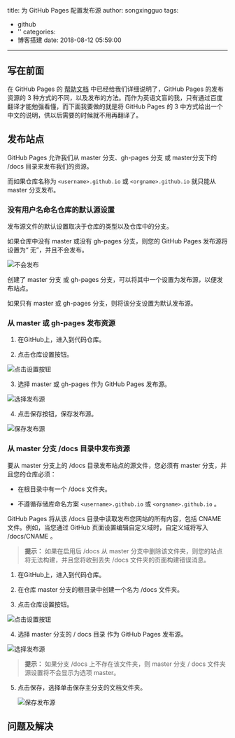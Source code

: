 title: 为 GitHub Pages  配置发布源
author: songxingguo
tags:
  - github
  - ''
categories:
  - 博客搭建
date: 2018-08-12 05:59:00
---
## 写在前面

 在 GitHub Pages 的 [帮助文档](https://help.github.com/articles/configuring-a-publishing-source-for-github-pages/) 中已经给我们详细说明了，GitHub Pages 的发布资源的 3 种方式的不同，以及发布的方法。而作为英语文盲的我，只有通过百度翻译才能勉强看懂，而下面我要做的就是将 GitHub Pages 的 3 中方式给出一个中文的说明，供以后需要的时候就不用再翻译了。
 
<!-- more -->
 
## 发布站点

 GitHub Pages 允许我们从 master 分支、gh-pages 分支 或 master分支下的 /docs 目录来发布我们的资源。
 
 而如果仓库名称为 `<username>.github.io` 或 `<orgname>.github.io` 就只能从 master 分支发布。
 

### 没有用户名命名仓库的默认源设置

发布源文件的默认设置取决于仓库的类型以及仓库中的分支。

如果仓库中没有 master 或没有 gh-pages 分支，则您的 GitHub Pages 发布源将设置为“ 无”，并且不会发布。

![不会发布](http://p9myzkds7.bkt.clouddn.com/github-pages/none-source-setting.png)

创建了 master 分支 或 gh-pages 分支，可以将其中一个设置为发布源，以便发布站点。

如果只有 master 或 gh-pages 分支，则将该分支设置为默认发布源。

### 从 master 或 gh-pages 发布资源

1. 在GitHub上，进入到代码仓库。

2. 点击仓库设置按钮。

 ![点击设置按钮](http://p9myzkds7.bkt.clouddn.com/github-pages/repo-actions-settings.png)

3. 选择 master 或 gh-pages 作为 GitHub Pages 发布源。
 
  ![选择发布源](http://p9myzkds7.bkt.clouddn.com/github-pages/select-gh-pages-or-master-as-source.png)

4. 点击保存按钮，保存发布源。
  
  ![保存发布源](http://p9myzkds7.bkt.clouddn.com/github-pages/click-save-next-to-source-selection.png)

### 从 master 分支 /docs 目录中发布资源

要从 master 分支上的 /docs 目录发布站点的源文件，您必须有 master 分支，并且您的仓库必须：

- 在根目录中有一个 /docs 文件夹。

- 不遵循存储库命名方案 `<username>.github.io` 或 `<orgname>.github.io` 。
   
GitHub Pages 将从该 /docs 目录中读取发布您网站的所有内容，包括 CNAME 文件。例如，当您通过 GitHub 页面设置编辑自定义域时，自定义域将写入 /docs/CNAME 。

>**提示：** 如果在启用后 /docs 从 master 分支中删除该文件夹，则您的站点将无法构建，并且您将收到丢失 /docs 文件夹的页面构建错误消息。

1. 在GitHub上，进入到代码仓库。

2. 在仓库 master 分支的根目录中创建一个名为 /docs 文件夹。

3. 点击仓库设置按钮。

  ![点击设置按钮](http://p9myzkds7.bkt.clouddn.com/github-pages/repo-actions-settings.png)

4. 选择 master 分支的 / docs 目录 作为 GitHub Pages 发布源。

 ![选择发布源](http://p9myzkds7.bkt.clouddn.com/github-pages/select-master-branch-docs-folder-as-source.png)

   >**提示：** 如果分支 /docs 上不存在该文件夹，则 master 分支 / docs 文件夹源设置将不会显示为选项 master。
   
5. 点击保存，选择单击保存主分支的文档文件夹。

   ![保存发布源](http://p9myzkds7.bkt.clouddn.com/github-pages/click-save-next-to-master-branch-docs-folder-source-selection.png)
   
   
## 问题及解决